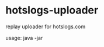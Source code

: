# hotslogs-uploader
replay uploader for hotslogs.com

usage: java -jar <jarfile> <replay directory>
